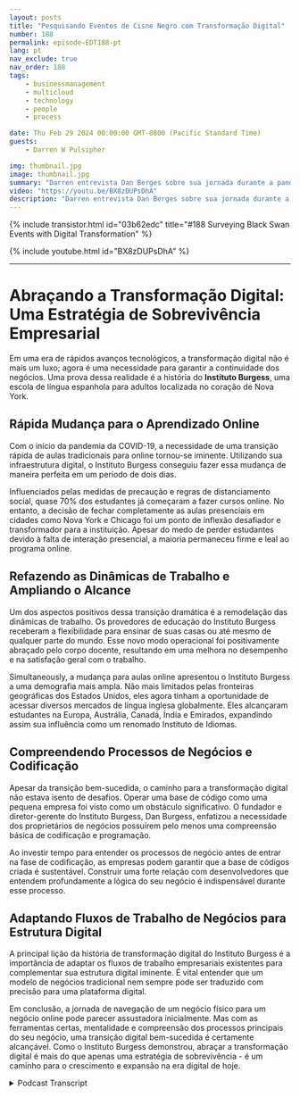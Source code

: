 ```yaml
---
layout: posts
title: "Pesquisando Eventos de Cisne Negro com Transformação Digital"
number: 188
permalink: episode-EDT188-pt
lang: pt
nav_exclude: true
nav_order: 188
tags:
    - businessmanagement
    - multicloud
    - technology
    - people
    - process

date: Thu Feb 29 2024 00:00:00 GMT-0800 (Pacific Standard Time)
guests:
    - Darren W Pulsipher

img: thumbnail.jpg
image: thumbnail.jpg
summary: "Darren entrevista Dan Berges sobre sua jornada durante a pandemia de COVID-19 para transformar o Berges Institute, uma escola de língua espanhola em Nova York. Apesar dos desafios iniciais, a mudança reformulou a dinâmica de trabalho, ampliou seu alcance global e destacou a importância de compreender os processos de negócios e a codificação para uma bem-sucedida transformação digital."
video: "https://youtu.be/BX8zDUPsDhA"
description: "Darren entrevista Dan Berges sobre sua jornada durante a pandemia de COVID-19 para transformar o Berges Institute, uma escola de língua espanhola em Nova York. Apesar dos desafios iniciais, a mudança reformulou a dinâmica de trabalho, ampliou seu alcance global e destacou a importância de compreender os processos de negócios e a codificação para uma bem-sucedida transformação digital."
---
```


<div>
{% include transistor.html id="03b62edc" title="#188 Surveying Black Swan Events with Digital Transformation" %}

{% include youtube.html id="BX8zDUPsDhA" %}
</div>

---

# Abraçando a Transformação Digital: Uma Estratégia de Sobrevivência Empresarial

Em uma era de rápidos avanços tecnológicos, a transformação digital não é mais um luxo; agora é uma necessidade para garantir a continuidade dos negócios. Uma prova dessa realidade é a história do **Instituto Burgess**, uma escola de língua espanhola para adultos localizada no coração de Nova York.

## Rápida Mudança para o Aprendizado Online

Com o início da pandemia da COVID-19, a necessidade de uma transição rápida de aulas tradicionais para online tornou-se iminente. Utilizando sua infraestrutura digital, o Instituto Burgess conseguiu fazer essa mudança de maneira perfeita em um período de dois dias.

Influenciados pelas medidas de precaução e regras de distanciamento social, quase 70% dos estudantes já começaram a fazer cursos online. No entanto, a decisão de fechar completamente as aulas presenciais em cidades como Nova York e Chicago foi um ponto de inflexão desafiador e transformador para a instituição. Apesar do medo de perder estudantes devido à falta de interação presencial, a maioria permaneceu firme e leal ao programa online.

## Refazendo as Dinâmicas de Trabalho e Ampliando o Alcance

Um dos aspectos positivos dessa transição dramática é a remodelação das dinâmicas de trabalho. Os provedores de educação do Instituto Burgess receberam a flexibilidade para ensinar de suas casas ou até mesmo de qualquer parte do mundo. Esse novo modo operacional foi positivamente abraçado pelo corpo docente, resultando em uma melhora no desempenho e na satisfação geral com o trabalho.

Simultaneously, a mudança para aulas online apresentou o Instituto Burgess a uma demografia mais ampla. Não mais limitados pelas fronteiras geográficas dos Estados Unidos, eles agora tinham a oportunidade de acessar diversos mercados de língua inglesa globalmente. Eles alcançaram estudantes na Europa, Austrália, Canadá, Índia e Emirados, expandindo assim sua influência como um renomado Instituto de Idiomas.

## Compreendendo Processos de Negócios e Codificação

Apesar da transição bem-sucedida, o caminho para a transformação digital não estava isento de desafios. Operar uma base de código como uma pequena empresa foi visto como um obstáculo significativo. O fundador e diretor-gerente do Instituto Burgess, Dan Burgess, enfatizou a necessidade dos proprietários de negócios possuírem pelo menos uma compreensão básica de codificação e programação.

Ao investir tempo para entender os processos de negócio antes de entrar na fase de codificação, as empresas podem garantir que a base de códigos criada é sustentável. Construir uma forte relação com desenvolvedores que entendem profundamente a lógica do seu negócio é indispensável durante esse processo.

## Adaptando Fluxos de Trabalho de Negócios para Estrutura Digital

A principal lição da história de transformação digital do Instituto Burgess é a importância de adaptar os fluxos de trabalho empresariais existentes para complementar sua estrutura digital iminente. É vital entender que um modelo de negócios tradicional nem sempre pode ser traduzido com precisão para uma plataforma digital.

Em conclusão, a jornada de navegação de um negócio físico para um negócio online pode parecer assustadora inicialmente. Mas com as ferramentas certas, mentalidade e compreensão dos processos principais do seu negócio, uma transição digital bem-sucedida é certamente alcançável. Como o Instituto Burgess demonstrou, abraçar a transformação digital é mais do que apenas uma estratégia de sobrevivência - é um caminho para o crescimento e expansão na era digital de hoje.



<details>
<summary> Podcast Transcript </summary>

<p></p>

</details>
